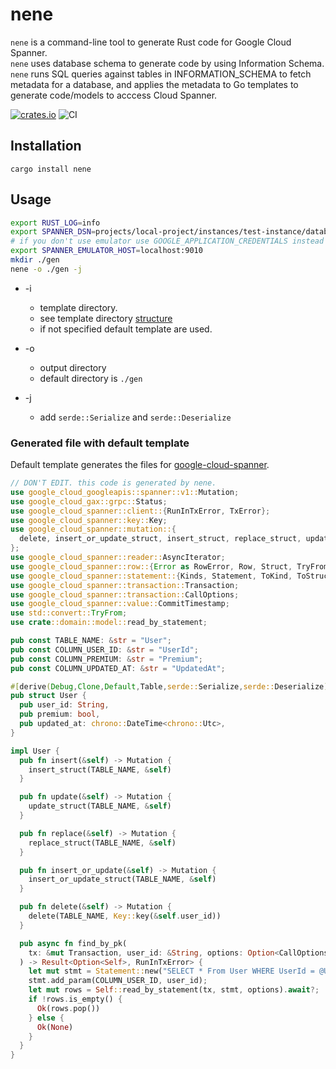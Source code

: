 # nene
`nene` is a command-line tool to generate Rust code for Google Cloud Spanner.  
`nene` uses database schema to generate code by using Information Schema. `nene` runs SQL queries against tables in INFORMATION_SCHEMA to fetch metadata for a database, and applies the metadata to Go templates to generate code/models to acccess Cloud Spanner.

[![crates.io](https://img.shields.io/crates/v/nene.svg)](https://crates.io/crates/nene)
![CI](https://github.com/yoshidan/nene/workflows/CI/badge.svg?branch=main)

## Installation

```
cargo install nene
```

## Usage
```bash
export RUST_LOG=info
export SPANNER_DSN=projects/local-project/instances/test-instance/databases/local-database
# if you don't use emulator use GOOGLE_APPLICATION_CREDENTIALS instead of SPANNER_EMULATOR_HOST
export SPANNER_EMULATOR_HOST=localhost:9010 
mkdir ./gen
nene -o ./gen -j
```

* -i
  - template directory.
  - see template directory [structure](./src/default)
  - if not specified default template are used.

* -o
  - output directory
  - default directory is `./gen`

* -j
  - add `serde::Serialize` and `serde::Deserialize` 

### Generated file with default template

Default template generates the files for [google-cloud-spanner](https://github.com/yoshidan/google-cloud-rust/tree/main/spanner).

```rust
// DON'T EDIT. this code is generated by nene.
use google_cloud_googleapis::spanner::v1::Mutation;
use google_cloud_gax::grpc::Status;
use google_cloud_spanner::client::{RunInTxError, TxError};
use google_cloud_spanner::key::Key;
use google_cloud_spanner::mutation::{
  delete, insert_or_update_struct, insert_struct, replace_struct, update_struct,
};
use google_cloud_spanner::reader::AsyncIterator;
use google_cloud_spanner::row::{Error as RowError, Row, Struct, TryFromStruct};
use google_cloud_spanner::statement::{Kinds, Statement, ToKind, ToStruct, Types};
use google_cloud_spanner::transaction::Transaction;
use google_cloud_spanner::transaction::CallOptions;
use google_cloud_spanner::value::CommitTimestamp;
use std::convert::TryFrom;
use crate::domain::model::read_by_statement;

pub const TABLE_NAME: &str = "User";
pub const COLUMN_USER_ID: &str = "UserId";
pub const COLUMN_PREMIUM: &str = "Premium";
pub const COLUMN_UPDATED_AT: &str = "UpdatedAt";

#[derive(Debug,Clone,Default,Table,serde::Serialize,serde::Deserialize)]
pub struct User {
  pub user_id: String,
  pub premium: bool,
  pub updated_at: chrono::DateTime<chrono::Utc>,
}

impl User {
  pub fn insert(&self) -> Mutation {
    insert_struct(TABLE_NAME, &self)
  }

  pub fn update(&self) -> Mutation {
    update_struct(TABLE_NAME, &self)
  }

  pub fn replace(&self) -> Mutation {
    replace_struct(TABLE_NAME, &self)
  }

  pub fn insert_or_update(&self) -> Mutation {
    insert_or_update_struct(TABLE_NAME, &self)
  }

  pub fn delete(&self) -> Mutation {
    delete(TABLE_NAME, Key::key(&self.user_id))
  }

  pub async fn find_by_pk(
    tx: &mut Transaction, user_id: &String, options: Option<CallOptions>
  ) -> Result<Option<Self>, RunInTxError> {
    let mut stmt = Statement::new("SELECT * From User WHERE UserId = @UserId");
    stmt.add_param(COLUMN_USER_ID, user_id);
    let mut rows = Self::read_by_statement(tx, stmt, options).await?;
    if !rows.is_empty() {
      Ok(rows.pop())
    } else {
      Ok(None)
    }
  }
}
```
